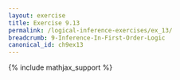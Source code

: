 ```yaml
---
layout: exercise
title: Exercise 9.13
permalink: /logical-inference-exercises/ex_13/
breadcrumb: 9-Inference-In-First-Order-Logic
canonical_id: ch9ex13
---
```


{% include mathjax_support %}
